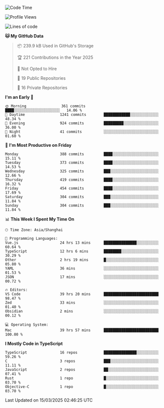 <!--START_SECTION:waka-->
![Code Time](http://img.shields.io/badge/Code%20Time-3%2C232%20hrs%2034%20mins-blue)

![Profile Views](http://img.shields.io/badge/Profile%20Views-81-blue)

![Lines of code](https://img.shields.io/badge/From%20Hello%20World%20I%27ve%20Written-2.9%20million%20lines%20of%20code-blue)

**🐱 My GitHub Data** 

> 📦 239.9 kB Used in GitHub's Storage 
 > 
> 🏆 221 Contributions in the Year 2025
 > 
> 🚫 Not Opted to Hire
 > 
> 📜 19 Public Repositories 
 > 
> 🔑 16 Private Repositories 
 > 
**I'm an Early 🐤** 

```text
🌞 Morning                361 commits         ████░░░░░░░░░░░░░░░░░░░░░   14.06 % 
🌆 Daytime                1241 commits        ████████████░░░░░░░░░░░░░   48.34 % 
🌃 Evening                924 commits         █████████░░░░░░░░░░░░░░░░   36.00 % 
🌙 Night                  41 commits          ░░░░░░░░░░░░░░░░░░░░░░░░░   01.60 % 
```
📅 **I'm Most Productive on Friday** 

```text
Monday                   388 commits         ████░░░░░░░░░░░░░░░░░░░░░   15.11 % 
Tuesday                  373 commits         ████░░░░░░░░░░░░░░░░░░░░░   14.53 % 
Wednesday                325 commits         ███░░░░░░░░░░░░░░░░░░░░░░   12.66 % 
Thursday                 419 commits         ████░░░░░░░░░░░░░░░░░░░░░   16.32 % 
Friday                   454 commits         ████░░░░░░░░░░░░░░░░░░░░░   17.69 % 
Saturday                 304 commits         ███░░░░░░░░░░░░░░░░░░░░░░   11.84 % 
Sunday                   304 commits         ███░░░░░░░░░░░░░░░░░░░░░░   11.84 % 
```


📊 **This Week I Spent My Time On** 

```text
🕑︎ Time Zone: Asia/Shanghai

💬 Programming Languages: 
Vue.js                   24 hrs 13 mins      ███████████████░░░░░░░░░░   60.64 % 
TypeScript               12 hrs 6 mins       ████████░░░░░░░░░░░░░░░░░   30.29 % 
Other                    2 hrs 19 mins       █░░░░░░░░░░░░░░░░░░░░░░░░   05.80 % 
YAML                     36 mins             ░░░░░░░░░░░░░░░░░░░░░░░░░   01.53 % 
JSON                     17 mins             ░░░░░░░░░░░░░░░░░░░░░░░░░   00.72 % 

🔥 Editors: 
VS Code                  39 hrs 20 mins      █████████████████████████   98.47 % 
Zed                      33 mins             ░░░░░░░░░░░░░░░░░░░░░░░░░   01.40 % 
Obsidian                 2 mins              ░░░░░░░░░░░░░░░░░░░░░░░░░   00.12 % 

💻 Operating System: 
Mac                      39 hrs 57 mins      █████████████████████████   100.00 % 
```

**I Mostly Code in TypeScript** 

```text
TypeScript               16 repos            ███████████████░░░░░░░░░░   59.26 % 
C                        3 repos             ███░░░░░░░░░░░░░░░░░░░░░░   11.11 % 
JavaScript               2 repos             ██░░░░░░░░░░░░░░░░░░░░░░░   07.41 % 
Rust                     1 repo              █░░░░░░░░░░░░░░░░░░░░░░░░   03.70 % 
Objective-C              1 repo              █░░░░░░░░░░░░░░░░░░░░░░░░   03.70 % 
```




 Last Updated on 15/03/2025 02:46:25 UTC
<!--END_SECTION:waka-->